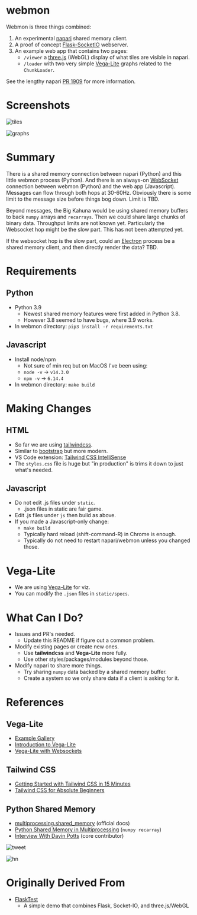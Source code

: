 # webmon

Webmon is three things combined:
1. An experimental [napari](https://napari.org/) shared memory client.
2. A proof of concept [Flask-SocketIO](https://flask-socketio.readthedocs.io/en/latest/) webserver.
3. An example web app that contains two pages:
    * `/viewer` a [three.js](https://threejs.org/) (WebGL) display of what tiles are visible in napari.
    * `/loader` with two very simple [Vega-Lite](https://vega.github.xo/vega-lite/) graphs related to the `ChunkLoader`.

See the lengthy napari [PR 1909](https://github.com/napari/napari/pull/1909) for more information.

# Screenshots

![tiles](https://user-images.githubusercontent.com/4163446/100827155-188b8680-342a-11eb-92bb-217321705947.png)

![graphs](https://user-images.githubusercontent.com/4163446/100827017-b763b300-3429-11eb-94c0-77c5110dc275.png)

# Summary

There is a shared memory connection between napari (Python) and this little webmon process (Python). And there is an always-on [WebSocket](https://tools.ietf.org/html/rfc6455) connection between webmon (Python) and the web app (Javascript). Messages can flow through both hops at 30-60Hz. Obviously there is some limit to the message size before things bog down. Limit is TBD.

Beyond messages, the Big Kahuna would be using shared memory buffers to back `numpy` arrays and `recarrays`. Then we could share large chunks of binary data. Throughput limits are not known yet. Particularly the Websocket hop might be the slow part. This has not been attempted yet.

If the websocket hop is the slow part, could an [Electron](https://www.electronjs.org/) process be a shared memory client, and then directly render the data? TBD.

# Requirements

## Python

* Python 3.9
    * Newest shared memory features were first added in Python 3.8.
    * However 3.8 seemed to have bugs, where 3.9 works.
* In webmon directory: `pip3 install -r requirements.txt`

## Javascript

* Install node/npm
    * Not sure of min req but on MacOS I've been using:
    * `node -v` -> `v14.3.0`
    * `npm -v` -> `6.14.4`
* In webmon directory: `make build`

# Making Changes

## HTML

* So far we are using [tailwindcss](tailwindcss.com).
* Similar to [bootstrap](getbootstrap.com) but more modern.
* VS Code extension: [Tailwind CSS IntelliSense](https://marketplace.visualstudio.com/items?itemName=bradlc.vscode-tailwindcss)
* The `styles.css` file is huge but "in production" is trims it down to just what's needed.

## Javascript

* Do not edit .js files under `static`.
    * .json files in static are fair game.
* Edit .js files under `js` then build as above.
* If you made a Javascript-only change:
   * `make build`
   * Typically hard reload (shift-command-R) in Chrome is enough.
   * Typically do not need to restart napari/webmon unless you changed those.

# Vega-Lite

* We are using [Vega-Lite](https://vega.github.io/vega-lite/) for viz.
* You can modify the `.json` files in `static/specs`.

# What Can I Do?

* Issues and PR's needed.
    * Update this README if figure out a common problem.
* Modify existing pages or create new ones.
   * Use **tailwindcss** and **Vega-Lite** more fully.
   * Use other styles/packages/modules beyond those.
* Modify napari to share more things.
   * Try sharing `numpy` data backed by a shared memory buffer.
   * Create a system so we only share data if a client is asking for it.

# References

## Vega-Lite

* [Example Gallery](https://vega.github.io/vega-lite/examples/)
* [Introduction to Vega-Lite](https://vega.github.io/vega-lite/tutorials/getting_started.html)
* [Vega-Lite with Websockets](https://bl.ocks.org/domoritz/8e1e4da185e1a32c7e54934732a8d3d5)

## Tailwind CSS

* [Getting Started with Tailwind CSS in 15 Minutes](https://scotch.io/tutorials/get-started-with-tailwind-css-in-15-minutes)
* [Tailwind CSS for Absolute Beginners](https://codingthesmartway.com/tailwind-css-for-absolute-beginners/)

## Python Shared Memory

* [multiprocessing.shared_memory](https://docs.python.org/3/library/multiprocessing.shared_memory.html) (official docs)
* [Python Shared Memory in Multiprocessing](https://mingze-gao.com/posts/python-shared-memory-in-multiprocessing/) (`numpy recarray`)
* [Interview With Davin Potts](https://www.vertica.com/blog/one-on-one-davin-potts-3-news-for-upcoming-python-release-3-8/) (core contributor)

![tweet](https://user-images.githubusercontent.com/4163446/100826307-090b3e00-3428-11eb-80ca-84c704b3ff5d.png)

![hn](https://user-images.githubusercontent.com/4163446/100826691-e7f71d00-3428-11eb-8438-ebca491d6f1a.png)

# Originally Derived From

* [FlaskTest](https://github.com/ageller/FlaskTest)
    * A simple demo that combines Flask, Socket-IO, and three.js/WebGL
